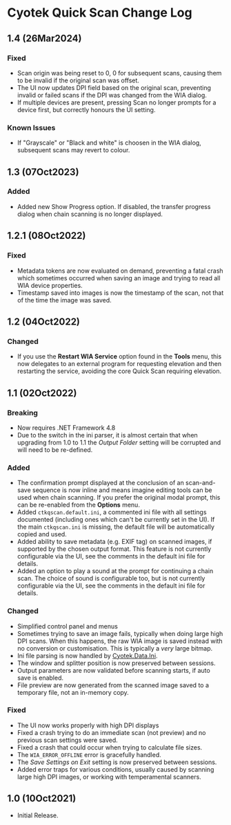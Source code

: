 # Cyotek Quick Scan Change Log

## 1.4 (26Mar2024)

### Fixed

* Scan origin was being reset to 0, 0 for subsequent scans,
  causing them to be invalid if the original scan was offset.
* The UI now updates DPI field based on the original scan,
  preventing invalid or failed scans if the DPI was changed from
  the WIA dialog.
* If multiple devices are present, pressing Scan no longer
  prompts for a device first, but correctly honours the UI
  setting.

### Known Issues

* If "Grayscale" or "Black and white" is choosen in the WIA
  dialog, subsequent scans may revert to colour.

## 1.3 (07Oct2023)

### Added

* Added new Show Progress option. If disabled, the transfer
  progress dialog when chain scanning is no longer displayed.

## 1.2.1 (08Oct2022)

### Fixed

* Metadata tokens are now evaluated on demand, preventing a
  fatal crash which sometimes occurred when saving an image and
  trying to read all WIA device properties.
* Timestamp saved into images is now the timestamp of the scan,
  not that of the time the image was saved.

## 1.2 (04Oct2022)

### Changed

* If you use the **Restart WIA Service** option found in the
  **Tools** menu, this now delegates to an external program for
  requesting elevation and then restarting the service, avoiding
  the core Quick Scan requiring elevation.

## 1.1 (02Oct2022)

### Breaking

* Now requires .NET Framework 4.8
* Due to the switch in the ini parser, it is almost certain that
  when upgrading from 1.0 to 1.1 the _Output Folder_ setting
  will be corrupted and will need to be re-defined.

### Added

* The confirmation prompt displayed at the conclusion of an
  scan-and-save sequence is now inline and means imagine editing
  tools can be used when chain scanning. If you prefer the
  original modal prompt, this can be re-enabled from the
  **Options** menu.
* Added `ctkqscan.default.ini`, a commented ini file with all
  settings documented (including ones which can't be currently
  set in the UI). If the main `ctkqscan.ini` is missing, the
  default file will be automatically copied and used.
* Added ability to save metadata (e.g. EXIF tag) on scanned
  images, if supported by the chosen output format. This feature
  is not currently configurable via the UI, see the comments in
  the default ini file for details.
* Added an option to play a sound at the prompt for continuing a
  chain scan. The choice of sound is configurable too, but is
  not currently configurable via the UI, see the comments in the
  default ini file for details.

### Changed

* Simplified control panel and menus
* Sometimes trying to save an image fails, typically when doing
  large high DPI scans. When this happens, the raw WIA image is
  saved instead with no conversion or customisation. This is
  typically a _very_ large bitmap.
* Ini file parsing is now handled by [Cyotek.Data.Ini][ini].
* The window and splitter position is now preserved between
  sessions.
* Output parameters are now validated before scanning starts, if
  auto save is enabled.
* File preview are now generated from the scanned image saved to
  a temporary file, not an in-memory copy.

### Fixed

* The UI now works properly with high DPI displays
* Fixed a crash trying to do an immediate scan (not preview) and
  no previous scan settings were saved.
* Fixed a crash that could occur when trying to calculate file
  sizes.
* The `WIA_ERROR_OFFLINE` error is gracefully handled.
* The _Save Settings on Exit_ setting is now preserved between
  sessions.
* Added error traps for various conditions, usually caused by
  scanning large high DPI images, or working with temperamental
  scanners.

## 1.0 (10Oct2021)

* Initial Release.

[ini]: https://github.com/cyotek/Cyotek.Data.Ini
